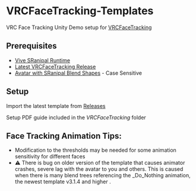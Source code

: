 # VRCFaceTracking-Templates

VRC Face Tracking Unity Demo setup for [VRCFaceTracking](https://github.com/benaclejames/VRCFaceTracking)

## Prerequisites

* [Vive SRanipal Runtime](https://developer.vive.com/us/support/sdk/category_howto/how-to-update-vive-eye-tracking-runtime.html)
* [Latest VRCFaceTracking Release](https://github.com/benaclejames/VRCFaceTracking/releases/latest)
* [Avatar with SRanipal Blend Shapes](https://github.com/benaclejames/VRCFaceTracking/wiki/Blend-Shapes-Setup) - Case Sensitive

## Setup 

Import the latest template from [Releases](https://github.com/Adjerry91/VRCFaceTracking-Templates/releases/latest)

Setup PDF guide included in the *VRCFaceTracking* folder

## Face Tracking Animation Tips:

* Modification to the thresholds may be needed for some animation sensitivity for different faces
*	:warning: There is bug on older version of the template that causes animator crashes, severe lag with the avatar to you and others. This is caused when there is many blend trees referencing the _Do_Nothing animation, the newest template v3.1.4 and higher . 

